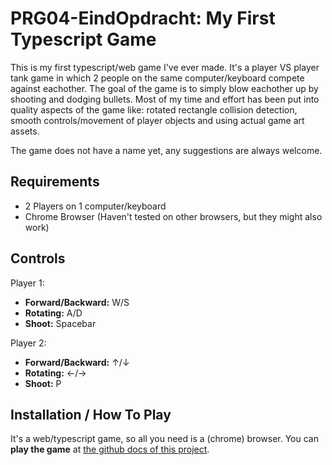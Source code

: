 # PRG04-EindOpdracht: My First Typescript Game
This is my first typescript/web game I've ever made. It's a player VS player tank game in which 2 people on the same computer/keyboard compete against eachother. The goal of the game is to simply blow eachother up by shooting and dodging bullets. Most of my time and effort has been put into quality aspects of the game like: rotated rectangle collision detection, smooth controls/movement of player objects and using actual game art assets.

The game does not have a name yet, any suggestions are always welcome.

## Requirements
- 2 Players on 1 computer/keyboard
- Chrome Browser (Haven't tested on other browsers, but they might also work)

## Controls
Player 1:
- **Forward/Backward:** W/S
- **Rotating:** A/D
- **Shoot:** Spacebar

Player 2:
- **Forward/Backward:** ↑/↓
- **Rotating:** ←/→
- **Shoot:** P

## Installation / How To Play
It's a web/typescript game, so all you need is a (chrome) browser.
You can **play the game** at [the github docs of this project](https://brandonyuen.github.io/PRG04-EindOpdracht/).
